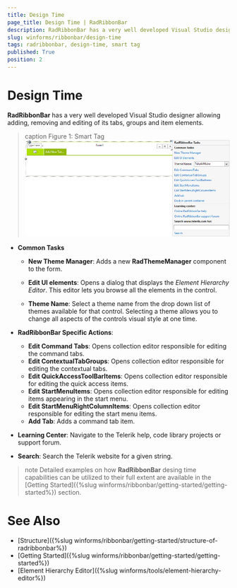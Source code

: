```yaml
---
title: Design Time
page_title: Design Time | RadRibbonBar
description: RadRibbonBar has a very well developed Visual Studio designer allowing adding, removing and editing of its tabs, groups and item elements.
slug: winforms/ribbonbar/design-time
tags: radribbonbar, design-time, smart tag
published: True
position: 2
---
```


# Design Time

__RadRibbonBar__ has a very well developed Visual Studio designer allowing adding, removing and editing of its tabs, groups and item elements.

>caption Figure 1: Smart Tag
![radribbonbar-design-time 001](images/radribbonbar-design-time001.png)

* __Common Tasks__

	* __New Theme Manager__: Adds a new __RadThemeManager__ component to the form.

	* __Edit UI elements__: Opens a dialog that displays the *Element Hierarchy Editor*. This editor lets you browse all the elements in the control.

	* __Theme Name__: Select a theme name from the drop down list of themes available for that control. Selecting a theme allows you to change all aspects of the controls visual style at one time.

* __RadRibbonBar Specific Actions__:

	* __Edit Command Tabs__: Opens collection editor responsible for editing the command tabs.
	* __Edit ContextualTabGroups__: Opens collection editor responsible for editing the contextual tabs.
	* __Edit QuickAccessToolBarItems__: Opens collection editor responsible for editing the quick access items.
	* __Edit StartMenuItems__: Opens collection editor responsible for editing items appearing in the start menu.
	* __Edit StartMenuRightColumnItems__: Opens collection editor responsible for editing the start menu items.
	* __Add Tab__: Adds a command tab item.

* __Learning Center__: Navigate to the Telerik help, code library projects or support forum.

* __Search__: Search the Telerik website for a given string.

>note Detailed examples on how __RadRibbonBar__ desing time capabilities can be utilized to their full extent are available in the [Getting Started]({%slug winforms/ribbonbar/getting-started/getting-started%}) section. 
> 

# See Also

* [Structure]({%slug winforms/ribbonbar/getting-started/structure-of-radribbonbar%})
* [Getting Started]({%slug winforms/ribbonbar/getting-started/getting-started%})
* [Element Hierarchy Editor]({%slug winforms/tools/element-hierarchy-editor%})

